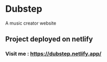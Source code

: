 # Dubstep
A music creator website

## Project deployed on netlify
### Visit me : https://dubstep.netlify.app/
